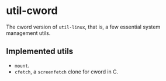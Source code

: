 # util-cword
The cword version of `util-linux`, that is, a few essential system management
utils.

## Implemented utils
- `mount`.
- `cfetch`, a `screenfetch` clone for cword in C.
